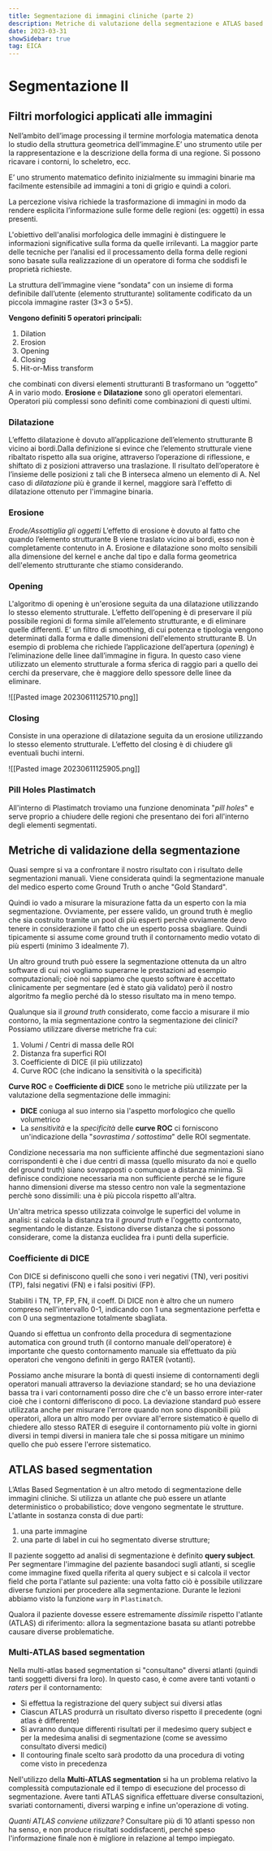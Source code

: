 ```yaml
---
title: Segmentazione di immagini cliniche (parte 2)
description: Metriche di valutazione della segmentazione e ATLAS based segmentation
date: 2023-03-31
showSidebar: true
tag: EICA
--- 
```

# Segmentazione II

## Filtri morfologici applicati alle immagini
Nell’ambito dell’image processing il termine morfologia matematica denota lo studio della struttura geometrica dell’immagine.E’ uno strumento utile per la rappresentazione e la descrizione della forma di una regione. Si possono ricavare i contorni, lo scheletro, ecc.

E’ uno strumento matematico definito inizialmente su immagini binarie ma facilmente estensibile ad immagini a toni di grigio e quindi a colori.

La percezione visiva richiede la trasformazione di immagini in modo da rendere esplicita l’informazione sulle forme delle regioni (es: oggetti) in essa presenti.

L'obiettivo dell'analisi morfologica delle immagini è distinguere le informazioni significative sulla forma da quelle irrilevanti. La maggior parte delle tecniche per l’analisi ed il processamento della forma delle regioni sono basate sulla realizzazione di un operatore di forma che soddisfi le proprietà richieste.

La struttura dell’immagine viene “sondata” con un insieme di forma definibile dall’utente (elemento strutturante) solitamente codificato da un piccola immagine raster (3×3 o 5×5).

**Vengono definiti 5 operatori principali:** 
1. Dilation
2. Erosion
3. Opening
4. Closing
5. Hit-or-Miss transform

che combinati con diversi elementi strutturanti B trasformano un “oggetto” A in vario modo. **Erosione** e **Dilatazione** sono gli operatori elementari. Operatori più complessi sono definiti come combinazioni di questi ultimi.

### Dilatazione
L’effetto dilatazione è dovuto all’applicazione dell’elemento strutturante B vicino ai bordi.Dalla definizione si evince che l’elemento strutturale viene
ribaltato rispetto alla sua origine, attraverso l’operazione di riflessione, e shiftato di z posizioni attraverso una traslazione. Il risultato dell’operatore è l’insieme delle posizioni z tali che B interseca almeno un elemento di A.
Nel caso di *dilatazione* più è grande il kernel, maggiore sarà l'effetto di dilatazione ottenuto per l'immagine binaria. 

### Erosione
*Erode/Assottiglia gli oggetti*
L’effetto di erosione è dovuto al fatto che quando l’elemento strutturante B viene traslato vicino ai bordi, esso non è completamente contenuto in A.
Erosione e dilatazione sono molto sensibili alla dimensione del kernel e anche dal tipo e dalla forma geometrica dell'elemento strutturante che stiamo considerando. 

### Opening
L'algoritmo di opening è un'erosione seguita da una dilatazione utilizzando lo stesso elemento strutturale. L’effetto dell’opening è di preservare il più possibile regioni di forma simile all’elemento strutturante, e di eliminare quelle differenti. E’ un filtro di smoothing, di cui potenza e tipologia vengono determinati dalla forma e dalle dimensioni dell'elemento strutturante B. 
Un esempio di problema che richiede l’applicazione dell’apertura (*opening*) è l’eliminazione delle linee dall’immagine in figura. In questo caso viene utilizzato un elemento strutturale a forma sferica di raggio pari a quello dei cerchi da preservare, che è maggiore dello spessore delle linee da eliminare.

![[Pasted image 20230611125710.png]]

### Closing
Consiste in una operazione di dilatazione seguita da un erosione utilizzando lo stesso elemento strutturale. L’effetto del closing è di chiudere gli eventuali buchi interni. 

![[Pasted image 20230611125905.png]]

### Pill Holes Plastimatch
All'interno di Plastimatch troviamo una funzione denominata "*pill holes*" e serve proprio a chiudere delle regioni che presentano dei fori all'interno degli elementi segmentati. 

## Metriche di validazione della segmentazione
Quasi sempre si va a confrontare il nostro risultato con i risultato delle segmentazioni manuali. Viene considerata quindi la segmentazione manuale del medico esperto come Ground Truth o anche "Gold Standard".

Quindi io vado a misurare la misurazione fatta da un esperto con la mia segmentazione. Ovviamente, per essere valido, un ground truth è meglio che sia costruito tramite un pool di più esperti perchè ovviamente devo tenere in considerazione il fatto che un esperto possa sbagliare. Quindi tipicamente si assume come ground truth il contornamento medio votato di più esperti (minimo 3 idealmente 7).

Un altro ground truth può essere la segmentazione ottenuta da un altro software di cui noi vogliamo superarne le prestazioni ad esempio computazionali; cioè noi sappiamo che questo software è accettato clinicamente per segmentare (ed è stato già validato) però il nostro algoritmo fa meglio perché dà lo stesso risultato ma in meno tempo.

Qualunque sia il *ground truth* considerato, come faccio a misurare il mio contorno, la mia segmentazione contro la segmentazione dei clinici? 
Possiamo utilizzare diverse metriche fra cui: 
1. Volumi / Centri di massa delle ROI
2. Distanza fra superfici ROI
3. Coefficiente di DICE (il più utilizzato)
4. Curve ROC (che indicano la sensitività o la specificità)

**Curve ROC** e **Coefficiente di DICE** sono le metriche più utilizzate per la valutazione della segmentazione delle immagini: 
- **DICE** coniuga al suo interno sia l'aspetto morfologico che quello volumetrico 
- La *sensitività* e la *specificità* delle **curve ROC** ci forniscono un'indicazione della "*sovrastima / sottostima*" delle ROI segmentate. 

Condizione necessaria ma non sufficiente affinché due segmentazioni siano corrispondenti è che i due centri di massa (quello misurato da noi e quello del ground truth) siano sovrapposti o comunque a distanza minima. Si definisce condizione necessaria ma non sufficiente perché se le figure hanno dimensioni diverse ma stesso centro non vale la segmentazione perchè sono dissimili: una è più piccola rispetto all'altra.

Un'altra metrica spesso utilizzata coinvolge le superfici del volume in analisi: si calcola la distanza tra il *ground truth* e l'oggetto contornato, segmentando le distanze. Esistono diverse distanza che si possono considerare, come la distanza euclidea fra i punti della superficie. 

### Coefficiente di DICE
Con DICE si definiscono quelli che sono i veri negativi (TN),  veri positivi (TP), falsi negativi (FN) e i falsi positivi (FP).

Stabiliti i TN, TP, FP, FN, il coeff. Di DICE non è altro che un numero compreso nell'intervallo 0-1, indicando con 1 una segmentazione perfetta e con 0 una segmentazione totalmente sbagliata. 

Quando si effettua un confronto della procedura di
segmentazione automatica con ground truth (il contorno manuale dell'operatore) è importante che
questo contornamento manuale sia effettuato da più operatori che vengono definiti in gergo RATER (votanti).

Possiamo anche misurare la bontà di questi insieme di contornamenti degli operatori manuali attraverso la deviazione standard; se ho una deviazione bassa tra i vari contornamenti posso dire che c'è un basso errore inter-rater cioè che i contorni differiscono di poco. La deviazione standard può essere utilizzata anche per misurare l'errore quando non sono disponibili più operatori, allora un altro modo per ovviare all'errore sistematico è quello di chiedere allo stesso RATER di eseguire il contornamento più volte in giorni diversi in tempi diversi in maniera tale che si possa mitigare un minimo quello che può essere l'errore sistematico. 

## ATLAS based segmentation
L’Atlas Based Segmentation è un altro metodo di segmentazione delle immagini cliniche.
Si utilizza un atlante che può essere un atlante deterministico o probabilistico; dove vengono segmentate le strutture. 
L'atlante in sostanza consta di due parti: 
1. una parte immagine 
2. una parte di label in cui ho segmentato diverse strutture;

Il paziente soggetto ad analisi di segmentazione è definito **query subject**. Per segmentare l'immagine del paziente basandoci sugli atlanti, si sceglie come immagine fixed quella riferita al query subject e si calcola il vector field che porta l'atlante sul paziente: una volta fatto ciò è possibile utilizzare diverse funzioni per procedere alla segmentazione. 
Durante le lezioni abbiamo visto la funzione `warp` in `Plastimatch`.

Qualora il paziente dovesse essere estremamente *dissimile* rispetto l'atlante (ATLAS) di riferimento: allora la segmentazione basata su atlanti potrebbe causare diverse problematiche. 

### Multi-ATLAS based segmentation
Nella multi-atlas based segmentation si "consultano" diversi atlanti (quindi tanti soggetti diversi fra loro). In questo caso, è come avere tanti votanti o *raters* per il contornamento: 
- Si effettua la registrazione del query subject sui diversi atlas
- Ciascun ATLAS produrrà un risultato diverso rispetto il precedente (ogni atlas è differente)
- Si avranno dunque differenti risultati per il medesimo query subject e per la medesima analisi di segmentazione (come se avessimo consultato diversi medici)
- Il contouring finale scelto sarà prodotto da una procedura di voting come visto in precedenza

Nell'utilizzo della **Multi-ATLAS segmentation** si ha un problema relativo la complessità computazionale ed il tempo di esecuzione del processo di segmentazione. Avere tanti ATLAS significa effettuare diverse consultazioni, svariati contornamenti, diversi warping e infine un'operazione di voting. 

*Quanti ATLAS conviene utilizzare?*
Consultare più di 10 atlanti spesso non ha senso, e non produce risultati soddisfacenti, perché speso l'informazione finale non è migliore in relazione al tempo impiegato.